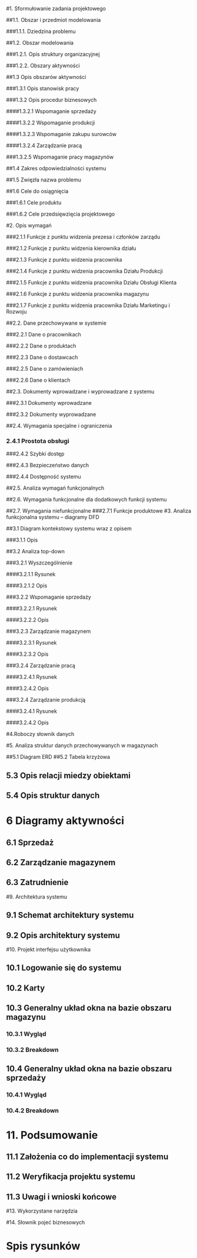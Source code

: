 #1. Sformułowanie zadania projektowego

##1.1. Obszar i przedmiot modelowania

###1.1.1. Dziedzina problemu

##1.2. Obszar modelowania

###1.2.1. Opis struktury organizacyjnej

###1.2.2. Obszary aktywności

##1.3 Opis obszarów aktywności

###1.3.1 Opis stanowisk pracy

###1.3.2 Opis procedur biznesowych

####1.3.2.1 Wspomaganie sprzedaży

####1.3.2.2 Wspomaganie produkcji

####1.3.2.3 Wspomaganie zakupu surowców

####1.3.2.4 Zarządzanie pracą


###1.3.2.5 Wspomaganie pracy magazynów


##1.4 Zakres odpowiedzialności systemu

##1.5 Zwięzła nazwa problemu

##1.6 Cele do osiągnięcia

###1.6.1 Cele produktu

###1.6.2 Cele przedsięwzięcia projektowego

#2. Opis wymagań

###2.1.1 Funkcje z punktu widzenia prezesa i członków zarządu  

###2.1.2 Funkcje z punktu widzenia kierownika działu 

###2.1.3 Funkcje z punktu widzenia pracownika

###2.1.4 Funkcje z punktu widzenia pracownika Działu Produkcji

###2.1.5 Funkcje z punktu widzenia pracownika Działu Obsługi Klienta

###2.1.6 Funkcje z punktu widzenia pracownika magazynu

###2.1.7 Funkcje z punktu widzenia pracownika Działu Marketingu i Rozwoju

##2.2. Dane przechowywane w systemie

###2.2.1 Dane o pracownikach

###2.2.2 Dane o produktach

###2.2.3 Dane o dostawcach

###2.2.5 Dane o zamówieniach

###2.2.6 Dane o klientach

##2.3. Dokumenty wprowadzane i wyprowadzane z systemu

###2.3.1 Dokumenty wprowadzane

###2.3.2 Dokumenty wyprowadzane

##2.4. Wymagania specjalne i ograniczenia

### 2.4.1 Prostota obsługi

###2.4.2 Szybki dostęp

###2.4.3 Bezpieczeństwo danych

###2.4.4 Dostępność systemu

##2.5. Analiza wymagań funkcjonalnych

##2.6. Wymagania funkcjonalne dla dodatkowych funkcji systemu

##2.7. Wymagania niefunkcjonalne
###2.7.1 Funkcje produktowe
#3. Analiza funkcjonalna systemu – diagramy DFD 

##3.1 Diagram kontekstowy systemu wraz z opisem

###3.1.1 Opis

##3.2 Analiza top-down

###3.2.1 Wyszczególnienie

####3.2.1.1 Rysunek

####3.2.1.2 Opis

###3.2.2 Wspomaganie sprzedaży

####3.2.2.1 Rysunek

####3.2.2.2 Opis

###3.2.3 Zarządzanie magazynem

####3.2.3.1 Rysunek

####3.2.3.2 Opis

###3.2.4 Zarządzanie pracą

####3.2.4.1 Rysunek

####3.2.4.2 Opis

###3.2.4 Zarządzanie produkcją

####3.2.4.1 Rysunek

####3.2.4.2 Opis

#4.Roboczy słownik danych

#5. Analiza struktur danych przechowywanych w magazynach

##5.1 Diagram ERD
##5.2 Tabela krzyżowa

## 5.3 Opis relacji miedzy obiektami

## 5.4 Opis struktur danych

# 6 Diagramy aktywności

## 6.1 Sprzedaż

## 6.2 Zarządzanie magazynem

## 6.3 Zatrudnienie

#9. Architektura systemu

## 9.1 Schemat architektury systemu

## 9.2 Opis architektury systemu

#10. Projekt interfejsu użytkownika

## 10.1 Logowanie się do systemu

## 10.2 Karty
## 10.3 Generalny układ okna na bazie obszaru magazynu

### 10.3.1 Wygląd

### 10.3.2 Breakdown

## 10.4 Generalny układ okna na bazie obszaru sprzedaży

### 10.4.1 Wygląd

### 10.4.2 Breakdown
# 11. Podsumowanie

## 11.1 Założenia co do implementacji systemu

## 11.2 Weryfikacja projektu systemu

## 11.3 Uwagi i wnioski końcowe

#13. Wykorzystane narzędzia

#14. Słownik pojeć biznesowych

# Spis rysunków